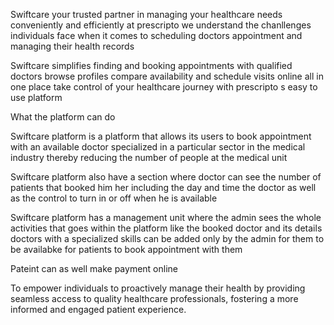 <!-- SWIFTCARE PLATFORM -->

<!-- ABOUT SWIFTCARE -->

Swiftcare your trusted partner in managing your healthcare needs conveniently and efficiently at prescripto we understand the chanllenges individuals face when it comes to scheduling doctors appointment and managing their health records

Swiftcare simplifies finding and booking appointments with qualified doctors browse profiles compare availability and schedule visits online all in one place take control of your healthcare journey with prescripto s easy to use platform

What the platform can do

Swiftcare platform is a platform that allows its users to book appointment with an available doctor specialized in a particular sector in the medical industry thereby reducing the number of people at the medical unit

Swiftcare platform also have a section where doctor can see the number of patients that booked him her including the day and time the doctor as well as the control to turn in or off when he is available

Swiftcare platform has a management unit where the admin sees the whole activities that goes within the platform like the booked doctor and its details doctors with a specialized skills can be added only by the admin for them to be availabke for patients to book appointment with them

Pateint can as well make payment online

<!-- VISION -->

To empower individuals to proactively manage their health by providing seamless access to quality healthcare professionals, fostering a more informed and engaged patient experience.
